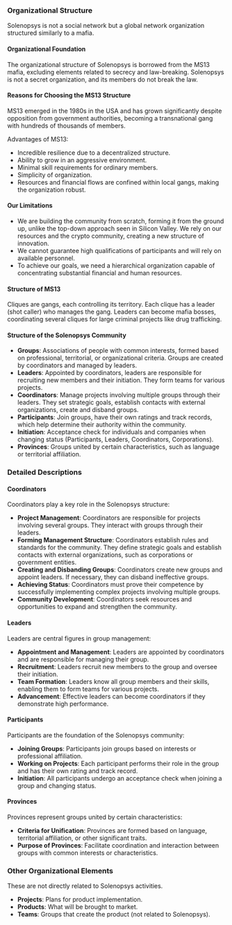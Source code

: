 ### Organizational Structure

Solenopsys is not a social network but a global network organization structured similarly to a mafia.

#### Organizational Foundation

The organizational structure of Solenopsys is borrowed from the MS13 mafia, excluding elements related to secrecy and law-breaking. Solenopsys is not a secret organization, and its members do not break the law.

#### Reasons for Choosing the MS13 Structure

MS13 emerged in the 1980s in the USA and has grown significantly despite opposition from government authorities, becoming a transnational gang with hundreds of thousands of members.

Advantages of MS13:

- Incredible resilience due to a decentralized structure.
- Ability to grow in an aggressive environment.
- Minimal skill requirements for ordinary members.
- Simplicity of organization.
- Resources and financial flows are confined within local gangs, making the organization robust.

#### Our Limitations

- We are building the community from scratch, forming it from the ground up, unlike the top-down approach seen in Silicon Valley. We rely on our resources and the crypto community, creating a new structure of innovation.
- We cannot guarantee high qualifications of participants and will rely on available personnel.
- To achieve our goals, we need a hierarchical organization capable of concentrating substantial financial and human resources.

#### Structure of MS13

Cliques are gangs, each controlling its territory. Each clique has a leader (shot caller) who manages the gang. Leaders can become mafia bosses, coordinating several cliques for large criminal projects like drug trafficking.

#### Structure of the Solenopsys Community

- **Groups**: Associations of people with common interests, formed based on professional, territorial, or organizational criteria. Groups are created by coordinators and managed by leaders.
- **Leaders**: Appointed by coordinators, leaders are responsible for recruiting new members and their initiation. They form teams for various projects.
- **Coordinators**: Manage projects involving multiple groups through their leaders. They set strategic goals, establish contacts with external organizations, create and disband groups.
- **Participants**: Join groups, have their own ratings and track records, which help determine their authority within the community.
- **Initiation**: Acceptance check for individuals and companies when changing status (Participants, Leaders, Coordinators, Corporations).
- **Provinces**: Groups united by certain characteristics, such as language or territorial affiliation.

### Detailed Descriptions

#### Coordinators

Coordinators play a key role in the Solenopsys structure:

- **Project Management**: Coordinators are responsible for projects involving several groups. They interact with groups through their leaders.
- **Forming Management Structure**: Coordinators establish rules and standards for the community. They define strategic goals and establish contacts with external organizations, such as corporations or government entities.
- **Creating and Disbanding Groups**: Coordinators create new groups and appoint leaders. If necessary, they can disband ineffective groups.
- **Achieving Status**: Coordinators must prove their competence by successfully implementing complex projects involving multiple groups.
- **Community Development**: Coordinators seek resources and opportunities to expand and strengthen the community.

#### Leaders

Leaders are central figures in group management:

- **Appointment and Management**: Leaders are appointed by coordinators and are responsible for managing their group.
- **Recruitment**: Leaders recruit new members to the group and oversee their initiation.
- **Team Formation**: Leaders know all group members and their skills, enabling them to form teams for various projects.
- **Advancement**: Effective leaders can become coordinators if they demonstrate high performance.

#### Participants

Participants are the foundation of the Solenopsys community:

- **Joining Groups**: Participants join groups based on interests or professional affiliation.
- **Working on Projects**: Each participant performs their role in the group and has their own rating and track record.
- **Initiation**: All participants undergo an acceptance check when joining a group and changing status.

#### Provinces

Provinces represent groups united by certain characteristics:

- **Criteria for Unification**: Provinces are formed based on language, territorial affiliation, or other significant traits.
- **Purpose of Provinces**: Facilitate coordination and interaction between groups with common interests or characteristics.

### Other Organizational Elements

These are not directly related to Solenopsys activities.

- **Projects**: Plans for product implementation.
- **Products**: What will be brought to market.
- **Teams**: Groups that create the product (not related to Solenopsys).